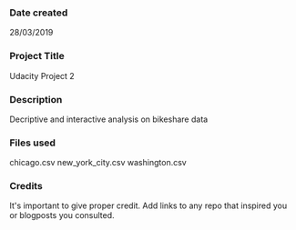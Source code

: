 ### Date created
28/03/2019

### Project Title
Udacity Project 2

### Description
Decriptive and interactive analysis on bikeshare data

### Files used
chicago.csv
new_york_city.csv
washington.csv

### Credits
It's important to give proper credit. Add links to any repo that inspired you or blogposts you consulted.

